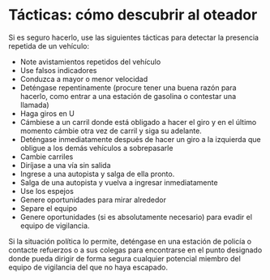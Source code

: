 [Title]: # (Tácticas: Cómo descubrir al oteador)
[Difficulty]: # (Experto)
[Order]: # (20)

# Tácticas: cómo descubrir al oteador

Si es seguro hacerlo, use las siguientes tácticas para detectar la presencia repetida de un vehículo:

*   Note avistamientos repetidos del vehículo
*   Use falsos indicadores
*   Conduzca a mayor o menor velocidad
*   Deténgase repentinamente (procure tener una buena razón para hacerlo, como entrar a una estación de gasolina o contestar una llamada)
*   Haga giros en U
*   Cámbiese a un carril donde está obligado a hacer el giro y en el último momento cámbie otra vez de carril y siga su adelante.
*   Deténgase inmediatamente después de hacer un giro a la izquierda que obligue a los demás vehículos a sobrepasarle
*   Cambie carriles
*   Diríjase a una vía sin salida
*   Ingrese a una autopista y salga de ella pronto.
*   Salga de una autopista y vuelva a ingresar inmediatamente
*   Use los espejos
*   Genere oportunidades para mirar alrededor
*   Separe el equipo
*   Genere oportunidades (si es absolutamente necesario) para evadir el equipo de vigilancia.

Si la situación política lo permite, deténgase en una estación de policía o contacte refuerzos o a sus colegas para encontrarse en el punto designado donde pueda dirigir de forma segura cualquier potencial miembro del equipo de vigilancia del que no haya escapado.